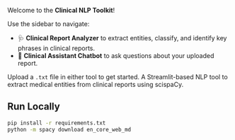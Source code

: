 Welcome to the **Clinical NLP Toolkit**!

Use the sidebar to navigate:

- 🩺 **Clinical Report Analyzer** to extract entities, classify, and identify key phrases in clinical reports.
- 💬 **Clinical Assistant Chatbot** to ask questions about your uploaded report.

Upload a `.txt` file in either tool to get started.
A Streamlit-based NLP tool to extract medical entities from clinical reports using scispaCy.

## Run Locally

```bash
pip install -r requirements.txt
python -m spacy download en_core_web_md

